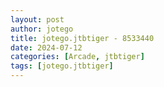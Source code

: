 ```yaml
---
layout: post
author: jotego
title: jotego.jtbtiger - 8533440
date: 2024-07-12
categories: [Arcade, jtbtiger]
tags: [jotego.jtbtiger]
---
```


